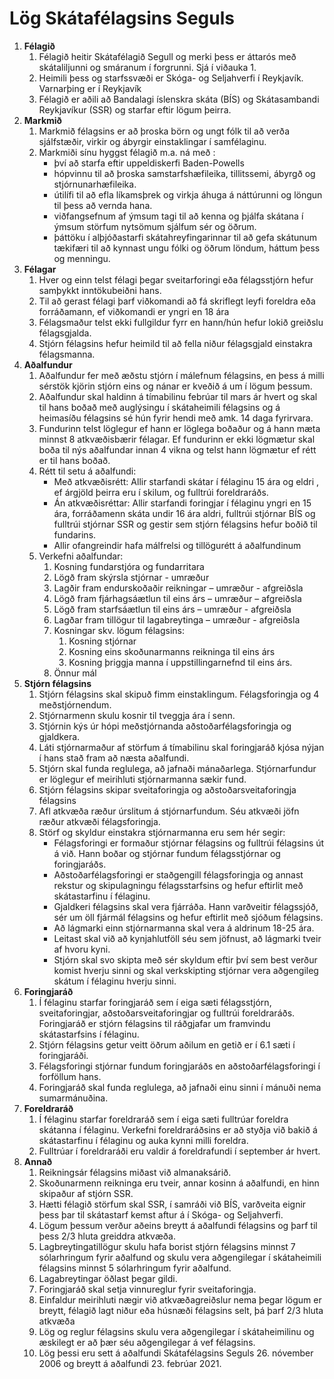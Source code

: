 # ﻿Lög Skátafélagsins Seguls

1. **Félagið**  
    1. Félagið heitir Skátafélagið Segull og merki þess er áttarós með skátaliljunni og smáranum í forgrunni. Sjá í viðauka 1.
    2. Heimili þess og starfssvæði er Skóga- og Seljahverfi í Reykjavík. Varnarþing er í Reykjavík
    3. Félagið er aðili að Bandalagi íslenskra skáta (BÍS) og Skátasambandi Reykjavíkur (SSR) og starfar eftir lögum þeirra.
2. **Markmið**  
    1. Markmið félagsins er að þroska börn og ungt fólk til að verða sjálfstæðir, virkir og ábyrgir einstaklingar í samfélaginu.
    2. Markmiði sínu hyggst félagið m.a. ná með :
        * því að starfa eftir uppeldiskerfi Baden-Powells  
        * hópvinnu til að þroska samstarfshæfileika, tillitssemi, ábyrgð og stjórnunarhæfileika.  
        * útilífi til að efla líkamsþrek og virkja áhuga á náttúrunni og löngun til þess að vernda hana.  
        * viðfangsefnum af ýmsum tagi til að kenna og þjálfa skátana í ýmsum störfum nytsömum sjálfum sér og öðrum.  
        * þáttöku í alþjóðastarfi skátahreyfingarinnar til að gefa skátunum tækifæri til að kynnast ungu fólki og öðrum löndum, háttum þess og menningu.  
3. **Félagar**  
    1. Hver og einn telst félagi þegar sveitarforingi eða félagsstjórn hefur samþykkt inntökubeiðni hans.
    2. Til að gerast félagi þarf viðkomandi að fá skriflegt leyfi foreldra eða forráðamann, ef viðkomandi er yngri en 18 ára
    3. Félagsmaður telst ekki fullgildur fyrr en hann/hún hefur lokið greiðslu félagsgjalda.
    4. Stjórn félagsins hefur heimild til að fella niður félagsgjald einstakra félagsmanna.
4. **Aðalfundur**  
    1. Aðalfundur fer með æðstu stjórn í málefnum félagsins, en þess á milli sérstök kjörin stjórn eins og nánar er kveðið á um í lögum þessum.
    2. Aðalfundur skal haldinn á tímabilinu febrúar til mars ár hvert og skal til hans boðað með auglýsingu í skátaheimili félagsins og á heimasíðu félagsins sé hún fyrir hendi með amk. 14 daga fyrirvara.
    3. Fundurinn telst löglegur ef hann er löglega boðaður og á hann mæta minnst 8 atkvæðisbærir félagar. Ef fundurinn er ekki lögmætur skal boða til nýs aðalfundar innan 4 vikna og telst hann lögmætur ef rétt er til hans boðað.
    4. Rétt til setu á aðalfundi:
        * Með atkvæðisrétt: Allir starfandi skátar í félaginu 15 ára og eldri , ef árgjöld þeirra eru í skilum, og fulltrúi foreldraráðs.
        * Án atkvæðisréttar: Allir starfandi foringjar í félaginu yngri en 15 ára, forráðamenn skáta undir 16 ára aldri, fulltrúi stjórnar BÍS og fulltrúi stjórnar SSR og gestir sem stjórn félagsins hefur boðið til fundarins.
        * Allir ofangreindir hafa málfrelsi og tillögurétt á aðalfundinum
    5. Verkefni aðalfundar:
        1. Kosning fundarstjóra og fundarritara
        2. Lögð fram skýrsla stjórnar - umræður
        3. Lagðir fram endurskoðaðir reikningar – umræður - afgreiðsla
        4. Lögð fram fjárhagsáætlun til eins árs – umræður – afgreiðsla
        5. Lögð fram starfsáætlun til eins árs – umræður - afgreiðsla
        6. Lagðar fram tillögur til lagabreytinga – umræður - afgreiðsla
        7. Kosningar skv. lögum félagsins:
            1. Kosning stjórnar
            2. Kosning eins skoðunarmanns reikninga til eins árs
            3. Kosning þriggja manna í uppstillingarnefnd til eins árs.
        8. Önnur mál
5. **Stjórn félagsins**  
    1. Stjórn félagsins skal skipuð fimm einstaklingum. Félagsforingja og 4 meðstjórnendum.
    2. Stjórnarmenn skulu kosnir til tveggja ára í senn.
    3. Stjórnin kýs úr hópi meðstjórnanda aðstoðarfélagsforingja og gjaldkera.
    4. Láti stjórnarmaður af störfum á tímabilinu skal foringjaráð kjósa nýjan í hans stað fram að næsta aðalfundi.
    5. Stjórn skal funda reglulega, að jafnaði mánaðarlega. Stjórnarfundur er löglegur ef meirihluti stjórnarmanna sækir fund.
    6. Stjórn félagsins skipar sveitaforingja og aðstoðarsveitaforingja félagsins
    7. Afl atkvæða ræður úrslitum á stjórnarfundum. Séu atkvæði jöfn ræður atkvæði félagsforingja.
    8. Störf og skyldur einstakra stjórnarmanna eru sem hér segir:
        * Félagsforingi er formaður stjórnar félagsins og fulltrúi félagsins út á við. Hann boðar og stjórnar fundum félagsstjórnar og foringjaráðs.
        * Aðstoðarfélagsforingi er staðgengill félagsforingja og annast rekstur og skipulagningu félagsstarfsins og hefur eftirlit með skátastarfinu í félaginu.
        * Gjaldkeri félagsins skal vera fjárráða. Hann varðveitir félagssjóð, sér um öll fjármál félagsins og hefur eftirlit með sjóðum félagsins.
        * Að lágmarki einn stjórnarmanna skal vera á aldrinum 18-25 ára.
        * Leitast skal við að kynjahlutföll séu sem jöfnust, að lágmarki tveir af hvoru kyni.
        * Stjórn skal svo skipta með sér skyldum eftir því sem best verður komist hverju sinni og skal verkskipting stjórnar vera aðgengileg skátum í félaginu hverju sinni.
6. **Foringjaráð**  
    1. Í félaginu starfar foringjaráð sem í eiga sæti félagsstjórn, sveitaforingjar, aðstoðarsveitaforingjar og fulltrúi foreldraráðs. Foringjaráð er stjórn félagsins til ráðgjafar um framvindu skátastarfsins í félaginu.
    2. Stjórn félagsins getur veitt öðrum aðilum en getið er í 6.1 sæti í foringjaráði.
    3. Félagsforingi stjórnar fundum foringjaráðs en aðstoðarfélagsforingi í forföllum hans.
    4. Foringjaráð skal funda reglulega, að jafnaði einu sinni í mánuði nema sumarmánuðina.
7. **Foreldraráð**  
    1. Í félaginu starfar foreldraráð sem í eiga sæti fulltrúar foreldra skátanna í félaginu. Verkefni foreldraráðsins er að styðja við bakið á skátastarfinu í félaginu og auka kynni milli foreldra.
    2. Fulltrúar í foreldraráði eru valdir á foreldrafundi í september ár hvert.
8. **Annað**  
    1. Reikningsár félagsins miðast við almanaksárið.
    2. Skoðunarmenn reikninga eru tveir, annar kosinn á aðalfundi, en hinn skipaður af stjórn SSR.
    3. Hætti félagið störfum skal SSR, í samráði við BÍS, varðveita eignir þess þar til skátastarf kemst aftur á í Skóga- og Seljahverfi.
    4. Lögum þessum verður aðeins breytt á aðalfundi félagsins og þarf til þess 2/3 hluta greiddra atkvæða.
    5. Lagbreytingatillögur skulu hafa borist stjórn félagsins minnst 7 sólarhringum fyrir aðalfund og skulu vera aðgengilegar í skátaheimili félagsins minnst 5 sólarhringum fyrir aðalfund.
    6. Lagabreytingar öðlast þegar gildi.
    7. Foringjaráð skal setja vinnureglur fyrir sveitaforingja.
    8. Einfaldur meirihluti nægir við atkvæðagreiðslur nema þegar lögum er breytt, félagið lagt niður eða húsnæði félagsins selt, þá þarf 2/3 hluta atkvæða
    9. Lög og reglur félagsins skulu vera aðgengilegar í skátaheimilinu og æskilegt er að þær séu aðgengilegar á vef félagsins.
    10. Lög þessi eru sett á aðalfundi Skátafélagsins Seguls 26. nóvember 2006 og breytt á aðalfundi 23. febrúar 2021.
